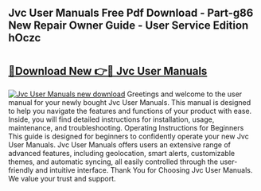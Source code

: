 ## Jvc User Manuals Free Pdf Download - Part-g86 New Repair Owner Guide - User Service Edition hOczc

# <h2><a href="http://cf1213.oget.top/?id=Jvc+User+Manuals">🔗Download New 👉🔴 Jvc User Manuals</a></h2>

[![Jvc User Manuals new download](https://i.imgur.com/5g1atiW.png)](http://cf1213.oget.top/?id=Jvc+User+Manuals)
Greetings and welcome to the user manual for your newly bought Jvc User Manuals. This manual is designed to help you navigate the features and functions of your product with ease. Inside, you will find detailed instructions for installation, usage, maintenance, and troubleshooting. Operating Instructions for Beginners This guide is designed for beginners to confidently operate your new Jvc User Manuals. Jvc User Manuals offers users an extensive range of advanced features, including geolocation, smart alerts, customizable themes, and automatic syncing, all easily controlled through the user-friendly and intuitive interface. Thank You for Choosing Jvc User Manuals. We value your trust and support.
